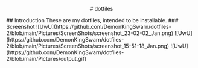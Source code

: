 <p align='center'>
# dotfiles
</p>
## Introduction
These are my dotfiles, intended to be installable.
### Screenshot
![UwU](https://github.com/DemonKingSwarn/dotfiles-2/blob/main/Pictures/ScreenShots/screenshot_23-02-02_Jan.png)
![UwU](https://github.com/DemonKingSwarn/dotfiles-2/blob/main/Pictures/ScreenShots/screenshot_15-51-18_Jan.png)
![UwU](https://github.com/DemonKingSwarn/dotfiles-2/blob/main/Pictures/output.gif)


